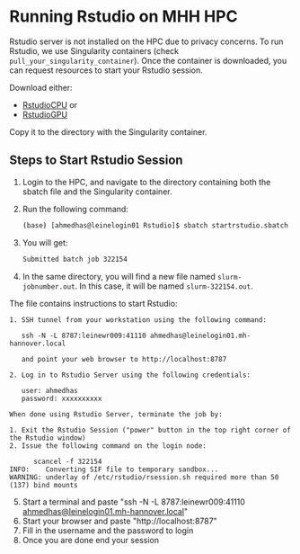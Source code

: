 # Running Rstudio on MHH HPC

Rstudio server is not installed on the HPC due to privacy concerns. To run Rstudio, we use Singularity containers (check `pull_your_singularity_container`). Once the container is downloaded, you can request resources to start your Rstudio session.

Download either:
- [RstudioCPU](https://github.com/Ahmedalaraby20/MHH-bioinformatics-support-community/blob/main/Scripts/Rstudio/startrstudio.sbatch)
 or
- [RstudioGPU](https://github.com/Ahmedalaraby20/MHH-bioinformatics-support-community/blob/main/Scripts/Rstudio/startrstudioGPU.sbatch)

Copy it to the directory with the Singularity container.

## Steps to Start Rstudio Session

1. Login to the HPC, and navigate to the directory containing both the sbatch file and the Singularity container.
2. Run the following command:

    ```bash
    (base) [ahmedhas@leinelogin01 Rstudio]$ sbatch startrstudio.sbatch
    ```

3. You will get:

    ```bash
    Submitted batch job 322154
    ```

4. In the same directory, you will find a new file named `slurm-jobnumber.out`. In this case, it will be named `slurm-322154.out`.

The file contains instructions to start Rstudio:

```plaintext
1. SSH tunnel from your workstation using the following command:

   ssh -N -L 8787:leinewr009:41110 ahmedhas@leinelogin01.mh-hannover.local

   and point your web browser to http://localhost:8787

2. Log in to Rstudio Server using the following credentials:

   user: ahmedhas
   password: xxxxxxxxxx

When done using Rstudio Server, terminate the job by:

1. Exit the Rstudio Session ("power" button in the top right corner of the Rstudio window)
2. Issue the following command on the login node:

      scancel -f 322154
INFO:    Converting SIF file to temporary sandbox...
WARNING: underlay of /etc/rstudio/rsession.sh required more than 50 (137) bind mounts
```
5. Start a terminal and paste "ssh -N -L 8787:leinewr009:41110 ahmedhas@leinelogin01.mh-hannover.local"
6. Start your browser and paste "http://localhost:8787"
7. Fill in the username and the password to login
8. Once you are done end your session 

